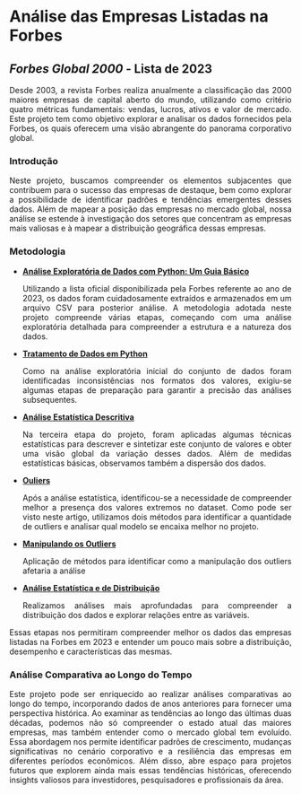 
# Análise das Empresas Listadas na Forbes

## *Forbes Global 2000* - Lista de 2023

<div align="justify">
  
  Desde 2003, a revista Forbes realiza anualmente a classificação das 2000 maiores empresas de capital aberto do mundo, utilizando como critério quatro métricas fundamentais: vendas, lucros, ativos e valor de mercado. Este projeto tem como objetivo explorar e analisar os dados fornecidos pela Forbes, os quais oferecem uma visão abrangente do panorama corporativo global.
  
</div>

### Introdução

<div align="justify">

  Neste projeto, buscamos compreender os elementos subjacentes que contribuem para o sucesso das empresas de destaque, bem como explorar a possibilidade de identificar padrões e tendências emergentes desses dados. Além de mapear a posição das empresas no mercado global, nossa análise se estende à investigação dos setores que concentram as empresas mais valiosas e à mapear a distribuição geográfica dessas empresas.

</div>

### Metodologia
<div align="justify">

  - **[Análise Exploratória de Dados com Python: Um Guia Básico](analise_exploratoria.md)**

    Utilizando a lista oficial disponibilizada pela Forbes referente ao ano de 2023, os dados foram cuidadosamente extraídos e armazenados em um arquivo CSV para posterior análise. A metodologia adotada neste projeto compreende várias etapas, começando com uma análise exploratória detalhada para compreender a estrutura e a natureza dos dados.

  - **[Tratamento de Dados em Python](tratamento.md)**

    Como na análise exploratória inicial do conjunto de dados foram identificadas inconsistências nos formatos dos valores, exigiu-se algumas etapas de preparação para garantir a precisão das análises subsequentes. 

  - **[Análise Estatística Descritiva](estatistica.md)**

    Na terceira etapa do projeto, foram aplicadas algumas técnicas estatísticas para descrever e sintetizar este conjunto de valores e obter uma visão global da variação desses dados. Além de medidas estatísticas básicas, observamos também a dispersão dos dados.

  - **[Ouliers](outliers.md)**

    Após a análise estatística, identificou-se a necessidade de compreender melhor a presença dos valores extremos no dataset. Como pode ser visto neste artigo, utilizamos dois métodos para identificar a quantidade de outliers e analisar qual modelo se encaixa melhor no projeto.

  - **[Manipulando os Outliers](manipulacao_outliers.md)**

    Aplicação de métodos para identificar como a manipulação dos outliers afetaria a análise

  - **[Análise Estatística e de Distribuição](manipulacao_outliers.md)**

    Realizamos análises mais aprofundadas para compreender a distribuição dos dados e explorar relações entre as variáveis.

Essas etapas nos permitiram compreender melhor os dados das empresas listadas na Forbes em 2023 e entender um pouco mais sobre a distribuição, desempenho e características das mesmas.

</div>

### Análise Comparativa ao Longo do Tempo

<div align="justify">
  
Este projeto pode ser enriquecido ao realizar análises comparativas ao longo do tempo, incorporando dados de anos anteriores para fornecer uma perspectiva histórica. Ao examinar as tendências ao longo das últimas duas décadas, podemos não só compreender o estado atual das maiores empresas, mas também entender como o mercado global tem evoluído. Essa abordagem nos permite identificar padrões de crescimento, mudanças significativas no cenário corporativo e a resiliência das empresas em diferentes períodos econômicos. Além disso, abre espaço para projetos futuros que explorem ainda mais essas tendências históricas, oferecendo insights valiosos para investidores, pesquisadores e profissionais da área.

</div>
